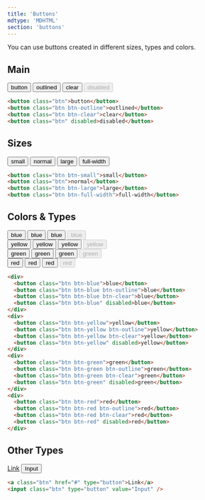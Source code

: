 ```yaml
---
title: 'Buttons'
mdtype: 'MDHTML'
section: 'buttons'
---
```


You can use buttons created in different sizes, types and colors.

## Main

<div class="gra-s-wrapper">
  <button class="btn">button</button>
  <button class="btn btn-outline">outlined</button>
  <button class="btn btn-clear">clear</button>
  <button class="btn" disabled>disabled</button>
</div>

```html
<button class="btn">button</button>
<button class="btn btn-outline">outlined</button>
<button class="btn btn-clear">clear</button>
<button class="btn" disabled>disabled</button>
```

## Sizes

<div class="gra-s-wrapper">
  <button class="btn btn-small">small</button>
  <button class="btn">normal</button>
  <button class="btn btn-large">large</button>
  <button class="btn btn-full-width">full-width</button>
</div>

```html
<button class="btn btn-small">small</button>
<button class="btn">normal</button>
<button class="btn btn-large">large</button>
<button class="btn btn-full-width">full-width</button>
```

## Colors & Types

<div class="gra-s-wrapper">
  <div>
    <button class="btn btn-blue">blue</button>
    <button class="btn btn-blue btn-outline">blue</button>
    <button class="btn btn-blue btn-clear">blue</button>
    <button class="btn btn-blue" disabled>blue</button>
  </div>
  <div>
    <button class="btn btn-yellow">yellow</button>
    <button class="btn btn-yellow btn-outline">yellow</button>
    <button class="btn btn-yellow btn-clear">yellow</button>
    <button class="btn btn-yellow" disabled>yellow</button>
  </div>
  <div>
    <button class="btn btn-green">green</button>
    <button class="btn btn-green btn-outline">green</button>
    <button class="btn btn-green btn-clear">green</button>
    <button class="btn btn-green" disabled>green</button>
  </div>
  <div>
    <button class="btn btn-red">red</button>
    <button class="btn btn-red btn-outline">red</button>
    <button class="btn btn-red btn-clear">red</button>
    <button class="btn btn-red" disabled>red</button>
  </div>
</div>

```html
<div>
  <button class="btn btn-blue">blue</button>
  <button class="btn btn-blue btn-outline">blue</button>
  <button class="btn btn-blue btn-clear">blue</button>
  <button class="btn btn-blue" disabled>blue</button>
</div>
<div>
  <button class="btn btn-yellow">yellow</button>
  <button class="btn btn-yellow btn-outline">yellow</button>
  <button class="btn btn-yellow btn-clear">yellow</button>
  <button class="btn btn-yellow" disabled>yellow</button>
</div>
<div>
  <button class="btn btn-green">green</button>
  <button class="btn btn-green btn-outline">green</button>
  <button class="btn btn-green btn-clear">green</button>
  <button class="btn btn-green" disabled>green</button>
</div>
<div>
  <button class="btn btn-red">red</button>
  <button class="btn btn-red btn-outline">red</button>
  <button class="btn btn-red btn-clear">red</button>
  <button class="btn btn-red" disabled>red</button>
</div>
```

## Other Types

[Link](# 'button')
<input class="btn" type="button" value="Input" />

```html
<a class="btn" href="#" type="button">Link</a>
<input class="btn" type="button" value="Input" />
```
